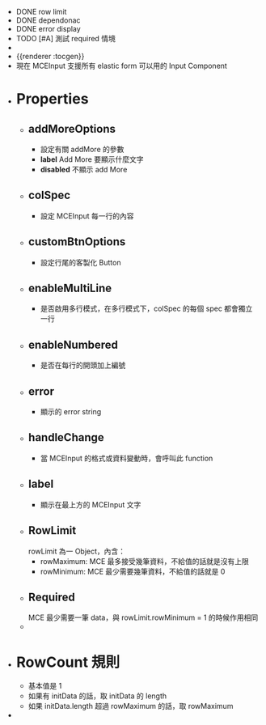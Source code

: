 - DONE row limit
- DONE dependonac
- DONE error display
- TODO [#A] 測試 required 情境
-
- {{renderer :tocgen}}
- 現在 MCEInput 支援所有 elastic form 可以用的 Input Component
- # Properties
	- ## addMoreOptions
		- 設定有關 addMore 的參數
		- **label**
		  Add More 要顯示什麼文字
		- **disabled**
		  不顯示 add More
	- ## colSpec
		- 設定 MCEInput 每一行的內容
	- ## customBtnOptions
		- 設定行尾的客製化 Button
	- ## enableMultiLine
		- 是否啟用多行模式，在多行模式下，colSpec 的每個 spec 都會獨立一行
	- ## enableNumbered
		- 是否在每行的開頭加上編號
	- ## error
		- 顯示的 error string
	- ## handleChange
		- 當 MCEInput 的格式或資料變動時，會呼叫此 function
	- ## label
		- 顯示在最上方的 MCEInput 文字
	- ## RowLimit
	  rowLimit 為一 Object，內含：
		- rowMaximum: MCE 最多接受幾筆資料，不給值的話就是沒有上限
		- rowMinimum: MCE 最少需要幾筆資料，不給值的話就是 0
	- ## Required
	  MCE 最少需要一筆 data，與 rowLimit.rowMinimum = 1 的時候作用相同
	-
- # RowCount 規則
	- 基本值是 1
	- 如果有 initData 的話，取 initData 的 length
	- 如果 initData.length 超過 rowMaximum 的話，取 rowMaximum
-